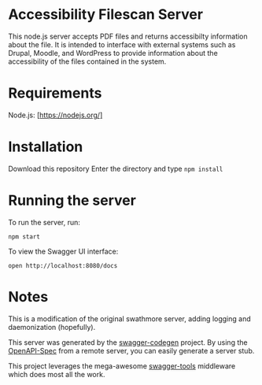 #  Accessibility Filescan Server
This node.js server accepts PDF files and returns accessibilty information
about the file.  It is intended to interface with external systems such as
Drupal, Moodle, and WordPress to provide information about the accessibility of
the files contained in the system.

# Requirements
Node.js: [https://nodejs.org/]

# Installation
Download this repository
Enter the directory and type `npm install`

# Running the server
To run the server, run:

```
npm start
```

To view the Swagger UI interface:

```
open http://localhost:8080/docs
```


# Notes
This is a modification of the original swathmore server, adding logging and
daemonization (hopefully).

This server was generated by the
[swagger-codegen](https://github.com/swagger-api/swagger-codegen) project.  By
using the [OpenAPI-Spec](https://github.com/OAI/OpenAPI-Specification) from a
remote server, you can easily generate a server stub.

This project leverages the mega-awesome
[swagger-tools](https://github.com/apigee-127/swagger-tools) middleware which
does most all the work.

